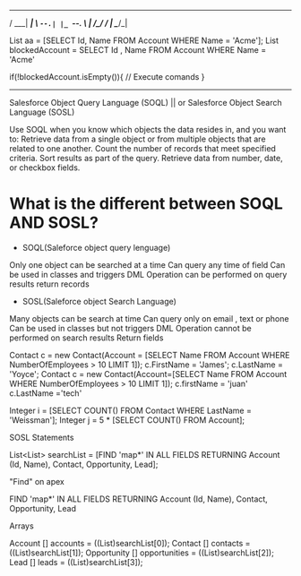 
 ___________
/  ___|  ___|
\ `--.| |_
 `--. \  _|
/\__/ / |
\____/\_|



List<Account> aa = [SELECT Id, Name FROM Account WHERE Name = 'Acme'];
List<Account> blockedAccount = SELECT Id , Name FROM Account WHERE Name = 'Acme'


if(!blockedAccount.isEmpty()){
//   Execute comands
}

-- -- -- -- -- -- -- -- -- -- -- -- -- -- -- -- -- --

Salesforce Object Query Language (SOQL)  || or Salesforce Object Search Language (SOSL)


Use SOQL when you know which objects the data resides in, and you want to:
Retrieve data from a single object or from multiple objects that are related to one another.
Count the number of records that meet specified criteria.
Sort results as part of the query.
Retrieve data from number, date, or checkbox fields.

# What is the different between SOQL AND SOSL?


* SOQL(Saleforce object query lenguage)

Only one object can be searched at a time
Can query any time of field
Can be used in classes and triggers
DML Operation can be performed on query results
return records


* SOSL(Saleforce object Search Language)

Many objects can be search at time
Can query only on email , text or phone
Can be used in classes but not triggers
DML Operation cannot be performed on search results
Return fields

Contact c = new Contact(Account = [SELECT Name FROM Account
    WHERE NumberOfEmployees > 10 LIMIT 1]);
c.FirstName = 'James';
c.LastName = 'Yoyce';
Contact c = new Contact(Account=[SELECT Name FROM Account WHERE NumberOfEmployees > 10 LIMIT 1]);
c.firstName = 'juan'
c.LastName ='tech'


Integer i = [SELECT COUNT() FROM Contact WHERE LastName = 'Weissman'];
Integer j = 5 * [SELECT COUNT() FROM Account];


SOSL Statements

List<List<SObject>> searchList = [FIND 'map*' IN ALL FIELDS RETURNING Account (Id, Name), Contact, Opportunity, Lead];


"Find" on apex


FIND 'map*' IN ALL FIELDS RETURNING Account (Id, Name), Contact, Opportunity, Lead


Arrays

Account [] accounts = ((List<Account>)searchList[0]);
Contact [] contacts = ((List<Contact>)searchList[1]);
Opportunity [] opportunities = ((List<Opportunity>)searchList[2]);
Lead [] leads = ((List<Lead>)searchList[3]);




